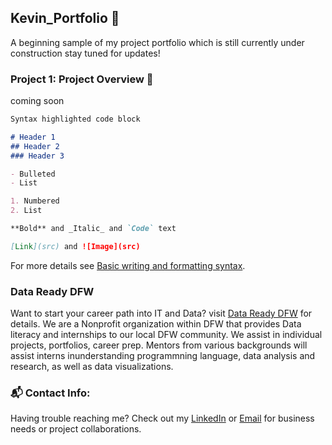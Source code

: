 ## Kevin_Portfolio 🚀

A beginning sample of my project portfolio which is still currently under construction stay tuned for updates! 

### Project 1: Project Overview :space_invader:
coming soon 


```markdown
Syntax highlighted code block

# Header 1
## Header 2
### Header 3

- Bulleted
- List

1. Numbered
2. List

**Bold** and _Italic_ and `Code` text

[Link](src) and ![Image](src)
```

For more details see [Basic writing and formatting syntax](https://docs.github.com/en/github/writing-on-github/getting-started-with-writing-and-formatting-on-github/basic-writing-and-formatting-syntax).

### Data Ready DFW

Want to start your career path into IT and Data? visit [Data Ready DFW](https://www.datareadydfw.org/) for details. We are a Nonprofit organization within DFW that provides Data literacy and internships to our local DFW community. We assist in individual projects, portfolios, career prep. Mentors from various backgrounds will assist interns inunderstanding programmning language, data analysis and research, as well as data visualizations.

### :mailbox_with_mail: Contact Info:

Having trouble reaching me? Check out my [LinkedIn](https://[docs.github.com/categories/github-pages-basics/](https://www.linkedin.com/in/kevinnomichith/)) or [Email](kevinnomichith@gmail.com) for business needs or project collaborations.
